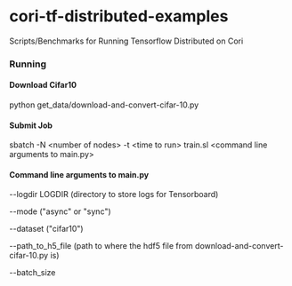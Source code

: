 # cori-tf-distributed-examples
Scripts/Benchmarks for Running Tensorflow Distributed on Cori

### Running 

#### Download Cifar10
python get_data/download-and-convert-cifar-10.py

#### Submit Job
sbatch -N \<number of nodes\> -t \<time to run\> train.sl \<command line arguments to main.py\>

#### Command line arguments to main.py
  
  --logdir LOGDIR (directory to store logs for Tensorboard)
  
  --mode ("async" or "sync")
  
  --dataset ("cifar10")
  
  --path_to_h5_file (path to where the hdf5 file from download-and-convert-cifar-10.py is)
  
  --batch_size

